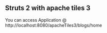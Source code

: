 Struts 2 with apache tiles 3
----------------------------
You can access Application @ http://localhost:8080/apacheTiles3/blogs/home 